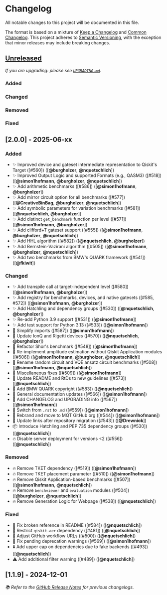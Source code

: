 # Changelog

All notable changes to this project will be documented in this file.

The format is based on a mixture of [Keep a Changelog](https://keepachangelog.com/en/1.1.0/) and [Common Changelog](https://common-changelog.org).
This project adheres to [Semantic Versioning](https://semver.org/spec/v2.0.0.html), with the exception that minor releases may include breaking changes.

## [Unreleased]

_If you are upgrading: please see [`UPGRADING.md`](UPGRADING.md#unreleased)._

### Added

### Changed

### Removed

### Fixed

## [2.0.0] - 2025-06-xx

### Added

- ✨ Improved device and gateset intermediate representation to Qiskit's Target ([#560]) ([**@burgholzer**, **@nquetschlich**])
- ✨ Improved Output Logic and supported Formats (e.g., QASM3) ([#518]) ([**@simon1hofmann**, **@burgholzer**, **@nquetschlich**])
- ✨ Add arithmetic benchmarks ([#586]) ([**@simon1hofmann**, **@burgholzer**])
- ✨ Add mirror circuit option for all benchmarks ([#577]) ([**@CreativeBinBag**, **@burgholzer**, **@nquetschlich**])
- ✨ Add symbolic parameters for variation benchmarks ([#581]) ([**@nquetschlich**, **@burgholzer**])
- ✨ Add distinct `get_benchmark` function per level ([#571]) ([**@simon1hofmann**, **@burgholzer**])
- ✨ Add clifford+T gateset support ([#555]) ([**@simon1hofmann**, **@burgholzer**, **@nquetschlich**])
- ✨ Add HHL algorithm ([#582]) ([**@nquetschlich**, **@burgholzer**])
- ✨ Add Bernstein-Vazirani algorithm ([#505]) ([**@simon1hofmann**, **@burgholzer**, **@nquetschlich**])
- ✨ Add two benchmarks from BMW's QUARK framework ([#541]) ([**@fkiwit**])

### Changed

- ✨ Add transpile call at target-independent level ([#580]) ([**@simon1hofmann**, **@burgholzer**])
- ✨ Add registry for benchmarks, devices, and native gatesets ([#585, #572]) ([**@simon1hofmann**, **@burgholzer**])
- ✨ Add Hatchling and dependency groups ([#530]) ([**@nquetschlich**, **@burgholzer**])
- ✨ Re-add Python 3.9 support ([#531]) ([**@simon1hofmann**])
- ✨ Add test support for Python 3.13 ([#533]) ([**@simon1hofmann**])
- 🎨 Simplify imports ([#587]) ([**@simon1hofmann**])
- 🎨 Update IonQ and Rigetti devices ([#570]) ([**@nquetschlich**, **@burgholzer**])
- 🎨 Refactor Shor's benchmark ([#548]) ([**@simon1hofmann**])
- 🎨 Re-implement amplitude estimation without Qiskit Application modules ([#506]) ([**@simon1hofmann**, **@burgholzer**, **@nquetschlich**])
- 🎨 Rename random circuit and VQE ansatz circuit benchmarks ([#508]) ([**@simon1hofmann**, **@nquetschlich**])
- 🎨 Miscellaneous fixes ([#509]) ([**@simon1hofmann**])
- 📝 Update README and RtDs to new guidelines ([#573]) ([**@nquetschlich**])
- 📝 Add BMW QUARK copyright ([#583]) ([**@nquetschlich**])
- 📝 General documentation updates ([#566]) ([**@simon1hofmann**])
- 📝 Add CHANGELOG and UPGRADING info ([#567]) ([**@simon1hofmann**])
- 📝 Switch from `.rst` to `.md` ([#559]) ([**@simon1hofmann**])
- 📝 Rebrand and move to MQT GitHub org ([#544]) ([**@simon1hofmann**])
- 📝 Update links after repository migration ([#543]) ([**@Drewniok**])
- 📦 Introduce Hatchling and PEP 735 dependency groups ([#530]) ([**@nquetschlich**])
- 🔥 Disable server deployment for versions <2 ([#556]) ([**@nquetschlich**])

### Removed

- 🔥 Remove TKET dependency ([#519]) ([**@simon1hofmann**])
- 🔥 Remove TKET placement parameter ([#510]) ([**@simon1hofmann**])
- 🔥 Remove Qiskit Application-based benchmarks ([#507]) ([**@simon1hofmann**, **@nquetschlich**])
- 🔥 Remove `benchviewer` and `evaluation` modules ([#504]) ([**@burgholzer**, **@nquetschlich**])
- 🔥 Remove Generation Logic for Webpage ([#538]) ([**@nquetschlich**])

### Fixed

- 📝 Fix broken reference in README ([#584]) ([**@nquetschlich**])
- 📌 Restrict `qiskit-aer` dependency ([#481]) ([**@nquetschlich**])
- 👷 Adjust GitHub workflow URLs ([#500]) ([**@nquetschlich**])
- 🚨 Fix pending deprecation warnings ([#569]) ([**@simon1hofmann**])
- ⬇️ Add upper cap on dependencies due to fake backends ([#493]) ([**@nquetschlich**])
- ⚠️ Add additional filter warning ([#489]) ([**@nquetschlich**])

## [1.1.9] - 2024-12-01

_📚 Refer to the [GitHub Release Notes](https://github.com/munich-quantum-toolkit/bench/releases) for previous changelogs._

[unreleased]: https://github.com/munich-quantum-toolkit/core/compare/v1.1.9...HEAD
